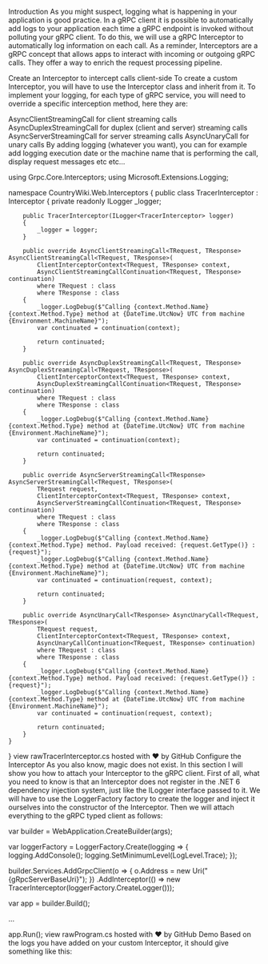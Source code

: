 Introduction
As you might suspect, logging what is happening in your application is good practice. In a gRPC client it is possible to automatically add logs to your application each time a gRPC endpoint is invoked without polluting your gRPC client. To do this, we will use a gRPC Interceptor to automatically log information on each call. As a reminder, Interceptors are a gRPC concept that allows apps to interact with incoming or outgoing gRPC calls. They offer a way to enrich the request processing pipeline.

Create an Interceptor to intercept calls client-side
To create a custom Interceptor, you will have to use the Interceptor class and inherit from it. To implement your logging, for each type of gRPC service, you will need to override a specific interception method, here they are:

AsyncClientStreamingCall for client streaming calls
AsyncDuplexStreamingCall for duplex (client and server) streaming calls
AsyncServerStreamingCall for server streaming calls
AsyncUnaryCall for unary calls
By adding logging (whatever you want), you can for example add logging execution date or the machine name that is performing the call, display request messages etc etc…

using Grpc.Core.Interceptors;
using Microsoft.Extensions.Logging;

namespace CountryWiki.Web.Interceptors
{
    public class TracerInterceptor : Interceptor
    {
        private readonly ILogger<TracerInterceptor> _logger;

        public TracerInterceptor(ILogger<TracerInterceptor> logger)
        {
            _logger = logger;
        }

        public override AsyncClientStreamingCall<TRequest, TResponse> AsyncClientStreamingCall<TRequest, TResponse>(
            ClientInterceptorContext<TRequest, TResponse> context, 
            AsyncClientStreamingCallContinuation<TRequest, TResponse> continuation)
            where TRequest : class
            where TResponse : class
        {
            _logger.LogDebug($"Calling {context.Method.Name} {context.Method.Type} method at {DateTime.UtcNow} UTC from machine {Environment.MachineName}");
            var continuated = continuation(context);

            return continuated;
        }

        public override AsyncDuplexStreamingCall<TRequest, TResponse> AsyncDuplexStreamingCall<TRequest, TResponse>(
            ClientInterceptorContext<TRequest, TResponse> context, 
            AsyncDuplexStreamingCallContinuation<TRequest, TResponse> continuation)
            where TRequest : class
            where TResponse : class
        {
            _logger.LogDebug($"Calling {context.Method.Name} {context.Method.Type} method at {DateTime.UtcNow} UTC from machine {Environment.MachineName}");
            var continuated = continuation(context);

            return continuated;
        }

        public override AsyncServerStreamingCall<TResponse> AsyncServerStreamingCall<TRequest, TResponse>(
            TRequest request, 
            ClientInterceptorContext<TRequest, TResponse> context, 
            AsyncServerStreamingCallContinuation<TRequest, TResponse> continuation)
            where TRequest : class
            where TResponse : class
        {
            _logger.LogDebug($"Calling {context.Method.Name} {context.Method.Type} method. Payload received: {request.GetType()} : {request}");
            _logger.LogDebug($"Calling {context.Method.Name} {context.Method.Type} method at {DateTime.UtcNow} UTC from machine {Environment.MachineName}");
            var continuated = continuation(request, context);

            return continuated;
        }

        public override AsyncUnaryCall<TResponse> AsyncUnaryCall<TRequest, TResponse>(
            TRequest request, 
            ClientInterceptorContext<TRequest, TResponse> context, 
            AsyncUnaryCallContinuation<TRequest, TResponse> continuation)
            where TRequest : class
            where TResponse : class
        {
            _logger.LogDebug($"Calling {context.Method.Name} {context.Method.Type} method. Payload received: {request.GetType()} : {request}");
            _logger.LogDebug($"Calling {context.Method.Name} {context.Method.Type} method at {DateTime.UtcNow} UTC from machine {Environment.MachineName}");
            var continuated = continuation(request, context);

            return continuated;
        }
    }
}
view rawTracerInterceptor.cs hosted with ❤ by GitHub
Configure the Interceptor
As you also know, magic does not exist. In this section I will show you how to attach your Interceptor to the gRPC client. First of all, what you need to know is that an Interceptor does not register in the .NET 6 dependency injection system, just like the ILogger interface passed to it. We will have to use the LoggerFactory factory to create the logger and inject it ourselves into the constructor of the Interceptor. Then we will attach everything to the gRPC typed client as follows:

var builder = WebApplication.CreateBuilder(args);

var loggerFactory = LoggerFactory.Create(logging =>
{
    logging.AddConsole();
    logging.SetMinimumLevel(LogLevel.Trace);
});

builder.Services.AddGrpcClient<CountryServiceClient>(o =>
    {
        o.Address = new Uri("{gRpcServerBaseUri}");
    })
    .AddInterceptor(() => new TracerInterceptor(loggerFactory.CreateLogger<TracerInterceptor>()));

var app = builder.Build();

...

app.Run();
view rawProgram.cs hosted with ❤ by GitHub
Demo
Based on the logs you have added on your custom Interceptor, it should give something like this:



